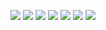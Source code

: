 ![](https://github.com/ShubSi26/Crowdfunding-MEAN-Stack/blob/master/images/Screenshot%202024-06-22%20185600.jpg)
![](https://github.com/ShubSi26/Crowdfunding-MEAN-Stack/blob/master/images/Screenshot%202024-06-22%20185645.jpg)
![](https://github.com/ShubSi26/Crowdfunding-MEAN-Stack/blob/master/images/Screenshot%202024-06-22%20185731.jpg)
![](https://github.com/ShubSi26/Crowdfunding-MEAN-Stack/blob/master/images/Screenshot%202024-06-22%20190040.jpg)
![](https://github.com/ShubSi26/Crowdfunding-MEAN-Stack/blob/master/images/Screenshot%202024-06-22%20190102.jpg)
![](https://github.com/ShubSi26/Crowdfunding-MEAN-Stack/blob/master/images/Screenshot%202024-06-22%20190242.jpg)
![](https://github.com/ShubSi26/Crowdfunding-MEAN-Stack/blob/master/images/Screenshot%202024-06-22%20190319.jpg)
